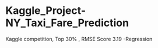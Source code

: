 # Kaggle_Project-NY_Taxi_Fare_Prediction
Kaggle competition, Top 30% , RMSE Score 3.19
-Regression 
